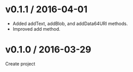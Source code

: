# v0.1.1 / 2016-04-01

* Added addText, addBlob, and addData64URI methods.
* Improved add method.

# v0.1.0 / 2016-03-29

Create project
